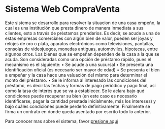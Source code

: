 # Sistema Web CompraVenta

Este sistema se desarrollo para resolver la situacion de una casa empeño, la cual es una institución que presta dinero de manera inmediata
a sus clientes, esto a través de préstamos prendarios. Es decir, se acude a una de estas empresas comerciales con algún bien de valor, 
pueden ser joyas y relojes de oro o plata, aparatos electrónicos como televisiones, pantallas, consolas de videojuegos, monedas antiguas,
automóviles, hipotecas, entre algunos otros. Los bienes que se empeñan dependen de la casa a la que se acuda.
Son consideradas como una opción de préstamo rápido, pues el mecanismo es el siguiente:
•	Se acude a una sucursal
•	Se presenta una identificación oficial (es necesario ser mayor de edad)
•	Se presenta el bien a empeñar y la casa hace una valuación del mismo para determinar el monto del préstamo.
•	Se le informa al interesado las condiciones del préstamo, es decir las fechas y formas de pago periódico 
y pago final, así como la tasa de interés que se va a establecer. Se le aclara bajo qué condiciones puede recuperar su bien
(en este caso es necesario identificarse, pagar la cantidad prestada inicialmente, más los intereses) y bajo cuáles condiciones
puede perderlo definitivamente. Finalmente se firma un contrato en donde queda asentado por escrito todo lo anterior.

Para conocer mas sobre el sistema, favor <a href="https://github.com/AlejandroBaltodano/CompraVenta/blob/master/Manual%20Sistema%20Web%20CompraVenta.pdf">presione aquí</a>
